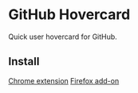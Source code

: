 # GitHub Hovercard

Quick user hovercard for GitHub.

## Install

[Chrome extension](https://chrome.google.com/webstore/detail/github-hovercard/mmoahbbnojgkclgceahhakhnccimnplk)
[Firefox add-on](https://addons.mozilla.org/en-US/firefox/addon/github-hovercard/)
